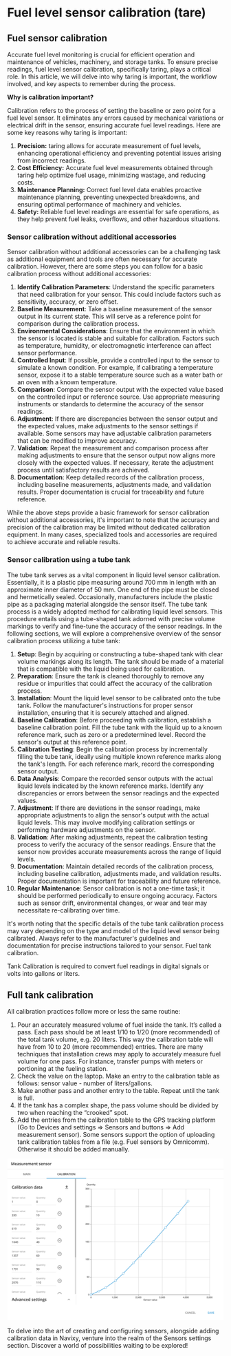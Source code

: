 # Fuel level sensor calibration (tare)

## Fuel sensor calibration

Accurate fuel level monitoring is crucial for efficient operation and maintenance of vehicles, machinery, and storage tanks. To ensure precise readings, fuel level sensor calibration, specifically taring, plays a critical role. In this article, we will delve into why taring is important, the workflow involved, and key aspects to remember during the process.

**Why is calibration important?**

Calibration refers to the process of setting the baseline or zero point for a fuel level sensor. It eliminates any errors caused by mechanical variations or electrical drift in the sensor, ensuring accurate fuel level readings. Here are some key reasons why taring is important:

1. **Precision:** taring allows for accurate measurement of fuel levels, enhancing operational efficiency and preventing potential issues arising from incorrect readings.
2. **Cost Efficiency:** Accurate fuel level measurements obtained through taring help optimize fuel usage, minimizing wastage, and reducing costs.
3. **Maintenance Planning:** Correct fuel level data enables proactive maintenance planning, preventing unexpected breakdowns, and ensuring optimal performance of machinery and vehicles.
4. **Safety:** Reliable fuel level readings are essential for safe operations, as they help prevent fuel leaks, overflows, and other hazardous situations.

### Sensor calibration without additional accessories

Sensor calibration without additional accessories can be a challenging task as additional equipment and tools are often necessary for accurate calibration. However, there are some steps you can follow for a basic calibration process without additional accessories:

1. **Identify Calibration Parameters**: Understand the specific parameters that need calibration for your sensor. This could include factors such as sensitivity, accuracy, or zero offset.
2. **Baseline Measurement**: Take a baseline measurement of the sensor output in its current state. This will serve as a reference point for comparison during the calibration process.
3. **Environmental Considerations**: Ensure that the environment in which the sensor is located is stable and suitable for calibration. Factors such as temperature, humidity, or electromagnetic interference can affect sensor performance.
4. **Controlled Input**: If possible, provide a controlled input to the sensor to simulate a known condition. For example, if calibrating a temperature sensor, expose it to a stable temperature source such as a water bath or an oven with a known temperature.
5. **Comparison**: Compare the sensor output with the expected value based on the controlled input or reference source. Use appropriate measuring instruments or standards to determine the accuracy of the sensor readings.
6. **Adjustment**: If there are discrepancies between the sensor output and the expected values, make adjustments to the sensor settings if available. Some sensors may have adjustable calibration parameters that can be modified to improve accuracy.
7. **Validation**: Repeat the measurement and comparison process after making adjustments to ensure that the sensor output now aligns more closely with the expected values. If necessary, iterate the adjustment process until satisfactory results are achieved.
8. **Documentation**: Keep detailed records of the calibration process, including baseline measurements, adjustments made, and validation results. Proper documentation is crucial for traceability and future reference.

While the above steps provide a basic framework for sensor calibration without additional accessories, it's important to note that the accuracy and precision of the calibration may be limited without dedicated calibration equipment. In many cases, specialized tools and accessories are required to achieve accurate and reliable results.

### Sensor calibration using a tube tank

The tube tank serves as a vital component in liquid level sensor calibration. Essentially, it is a plastic pipe measuring around 700 mm in length with an approximate inner diameter of 50 mm. One end of the pipe must be closed and hermetically sealed. Occasionally, manufacturers include the plastic pipe as a packaging material alongside the sensor itself. The tube tank process is a widely adopted method for calibrating liquid level sensors. This procedure entails using a tube-shaped tank adorned with precise volume markings to verify and fine-tune the accuracy of the sensor readings. In the following sections, we will explore a comprehensive overview of the sensor calibration process utilizing a tube tank:

1. **Setup**: Begin by acquiring or constructing a tube-shaped tank with clear volume markings along its length. The tank should be made of a material that is compatible with the liquid being used for calibration.
2. **Preparation**: Ensure the tank is cleaned thoroughly to remove any residue or impurities that could affect the accuracy of the calibration process.
3. **Installation**: Mount the liquid level sensor to be calibrated onto the tube tank. Follow the manufacturer's instructions for proper sensor installation, ensuring that it is securely attached and aligned.
4. **Baseline Calibration**: Before proceeding with calibration, establish a baseline calibration point. Fill the tube tank with the liquid up to a known reference mark, such as zero or a predetermined level. Record the sensor's output at this reference point.
5. **Calibration Testing**: Begin the calibration process by incrementally filling the tube tank, ideally using multiple known reference marks along the tank's length. For each reference mark, record the corresponding sensor output.
6. **Data Analysis**: Compare the recorded sensor outputs with the actual liquid levels indicated by the known reference marks. Identify any discrepancies or errors between the sensor readings and the expected values.
7. **Adjustment**: If there are deviations in the sensor readings, make appropriate adjustments to align the sensor's output with the actual liquid levels. This may involve modifying calibration settings or performing hardware adjustments on the sensor.
8. **Validation**: After making adjustments, repeat the calibration testing process to verify the accuracy of the sensor readings. Ensure that the sensor now provides accurate measurements across the range of liquid levels.
9. **Documentation**: Maintain detailed records of the calibration process, including baseline calibration, adjustments made, and validation results. Proper documentation is important for traceability and future reference.
10. **Regular Maintenance**: Sensor calibration is not a one-time task; it should be performed periodically to ensure ongoing accuracy. Factors such as sensor drift, environmental changes, or wear and tear may necessitate re-calibrating over time.

It's worth noting that the specific details of the tube tank calibration process may vary depending on the type and model of the liquid level sensor being calibrated. Always refer to the manufacturer's guidelines and documentation for precise instructions tailored to your sensor. Fuel tank calibration.

Tank Calibration is required to convert fuel readings in digital signals or volts into gallons or liters.

## Full tank calibration

All calibration practices follow more or less the same routine:

1. Pour an accurately measured volume of fuel inside the tank. It’s called a pass. Each pass should be at least 1/10 to 1/20 (more recommended) of the total tank volume, e.g. 20 liters. This way the calibration table will have from 10 to 20 (more recommended) entries. There are many techniques that installation crews may apply to accurately measure fuel volume for one pass. For instance, transfer pumps with meters or portioning at the fueling station.
2. Check the value on the laptop. Make an entry to the calibration table as follows: sensor value - number of liters/gallons.
3. Make another pass and another entry to the table. Repeat until the tank is full.
4. If the tank has a complex shape, the pass volume should be divided by two when reaching the “crooked” spot.
5. Add the entries from the calibration table to the GPS tracking platform (Go to Devices and settings => Sensors and buttons => Add measurement sensor). Some sensors support the option of uploading tank calibration tables from a file (e.g. Fuel sensors by Omnicomm). Otherwise it should be added manually.

![Fuel level sensor calibration table](../../../expert-center/vehicle-telematics-technology/fuel-management/fundamentals-of-fuel-management/attachments/image-20231219-113955.png)

To delve into the art of creating and configuring sensors, alongside adding calibration data in Navixy, venture into the realm of the Sensors settings section. Discover a world of possibilities waiting to be explored!
